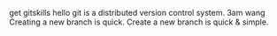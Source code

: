 get gitskills
hello
git is a distributed version control system.
3am wang
Creating a new branch is quick.
Create a new branch is quick & simple.